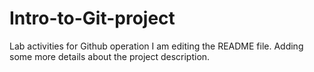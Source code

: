 # Intro-to-Git-project
Lab activities for Github operation
I am editing the README file. Adding some more details about the project description.
